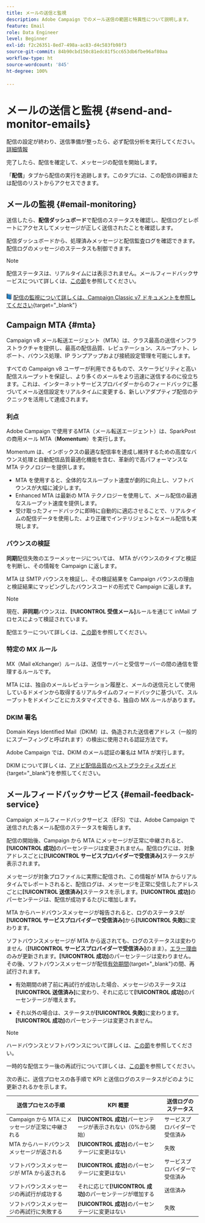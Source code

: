 ```yaml
---
title: メールの送信と監視
description: Adobe Campaign でのメール送信の範囲と特異性について説明します。
feature: Email
role: Data Engineer
level: Beginner
exl-id: f2c26351-8ed7-498a-ac83-d4c583fb98f3
source-git-commit: 84b90cbd150c81edc81f5cc653db6fbe96af80aa
workflow-type: ht
source-wordcount: '845'
ht-degree: 100%

---
```



# メールの送信と監視  {#send-and-monitor-emails}

配信の設定が終わり、送信準備が整ったら、必ず配信分析を実行してください。[詳細情報](delivery-analysis.md)

完了したら、配信を確定して、メッセージの配信を開始します。

「**配信**」タブから配信の実行を追跡します。このタブには、この配信の詳細または配信のリストからアクセスできます。

## メールの監視 {#email-monitoring}

送信したら、**配信ダッシュボード**&#x200B;で配信のステータスを確認し、配信ログとレポートにアクセスしてメッセージが正しく送信されたことを確認します。

配信ダッシュボードから、処理済みメッセージと配信監査ログを確認できます。配信ログのメッセージのステータスも制御できます。

>[!NOTE]
>
>配信ステータスは、リアルタイムには表示されません。メールフィードバックサービスについて詳しくは、[この節](#email-feedback-service)を参照してください。


![](../assets/do-not-localize/book.png) [配信の監視について詳しくは、Campaign Classic v7 ドキュメントを参照してください](https://experienceleague.adobe.com/docs/campaign-classic/using/sending-messages/key-steps-when-creating-a-delivery/delivery-bestpractices/track-and-monitor.html?lang=ja){target="_blank"}

## Campaign MTA {#mta}

Campaign v8 メール転送エージェント（MTA）は、クラス最高の送信インフラストラクチャを提供し、最高の配信品質、レピュテーション、スループット、レポート、バウンス処理、IP ランプアップおよび接続設定管理を可能にします。

すべての Campaign v8 ユーザーが利用できるもので、スケーラビリティと高い配信スループットを保証し、より多くのメールをより迅速に送信するのに役立ちます。これは、インターネットサービスプロバイダーからのフィードバックに基づいてメール送信設定をリアルタイムに変更する、新しいアダプティブ配信のテクニックを活用して達成されます。

### 利点

Adobe Campaign で使用するMTA（メール転送エージェント）は、SparkPost の商用メール MTA（**Momentum**）を実行します。

Momentum は、インボックスの最適な配信率を達成し維持するための高度なバウンス処理と自動配信品質最適化機能を含む、革新的で高パフォーマンスな MTA テクノロジーを提供します。

*  MTA を使用すると、全体的なスループット速度が劇的に向上し、ソフトバウンスが大幅に減少します。
* Enhanced MTA は最新の MTA テクノロジーを使用して、メール配信の最適なスループット速度を提供します。
* 受け取ったフィードバックに即時に自動的に適応させることで、リアルタイムの配信データを使用した、より正確でインテリジェントなメール配信も実現します。

### バウンスの検証

**同期**&#x200B;配信失敗のエラーメッセージについては、 MTA がバウンスのタイプと検証を判断し、その情報を Campaign に返します。

MTA は SMTP バウンスを検証し、その検証結果を Campaign バウンスの理由と検証結果にマッピングしたバウンスコードの形式で Campaign に返します。

>[!NOTE]
>
>現在、**非同期**&#x200B;バウンスは、**[!UICONTROL 受信メール]**&#x200B;ルールを通じて inMail プロセスによって検証されています。

配信エラーについて詳しくは、[この節](delivery-failures.md)を参照してください。


### 特定の MX ルール

MX（Mail eXchanger）ルールは、送信サーバーと受信サーバーの間の通信を管理するルールです。

MTA には、独自のメールレピュテーション履歴と、メールの送信元として使用しているドメインから取得するリアルタイムのフィードバックに基づいて、スループットをドメインごとにカスタマイズできる、独自の MX ルールがあります。

### DKIM 署名

Domain Keys Identified Mail（DKIM）は、偽造された送信者アドレス（一般的にスプーフィングと呼ばれます）の検出に使用される認証方法です。

Adobe Campaign では、DKIM のメール認証の署名は MTA が実行します。

DKIM について詳しくは、[アドビ配信品質のベストプラクティスガイド](https://experienceleague.adobe.com/docs/deliverability-learn/deliverability-best-practice-guide/transition-process/infrastructure.html?lang=ja#authentication){target="_blank"}を参照してください。

## メールフィードバックサービス {#email-feedback-service}

Campaign メールフィードバックサービス（EFS）では、Adobe Campaign で送信された各メール配信のステータスを報告します。

配信の開始後、Campaign から MTA にメッセージが正常に中継されると、**[!UICONTROL 成功]**&#x200B;のパーセンテージは変更されません。配信ログには、対象アドレスごとに&#x200B;**[!UICONTROL サービスプロバイダーで受信済み]**&#x200B;ステータスが表示されます。

メッセージが対象プロファイルに実際に配信され、この情報が MTA からリアルタイムでレポートされると、配信ログは、メッセージを正常に受信したアドレスごとに&#x200B;**[!UICONTROL 送信済み]**&#x200B;ステータスを示します。**[!UICONTROL 成功]**&#x200B;のパーセンテージは、配信が成功するたびに増加します。

MTA からハードバウンスメッセージが報告されると、ログのステータスが&#x200B;**[!UICONTROL サービスプロバイダーで受信済み]**&#x200B;から&#x200B;**[!UICONTROL 失敗]**<!-- and the **[!UICONTROL Bounces + errors]** percentage is increased accordingly-->に変わります。

ソフトバウンスメッセージが MTA から返されても、ログのステータスは変わりません（**[!UICONTROL サービスプロバイダーで受信済み]**&#x200B;のまま）。[エラー理由](delivery-failures.md#delivery-failure-reasons)のみが更新されます<!-- and the **[!UICONTROL Bounces + errors]** percentage is increased accordingly-->。**[!UICONTROL 成功]**&#x200B;のパーセンテージは変わりません。その後、ソフトバウンスメッセージが配信[有効期間](https://experienceleague.adobe.com/docs/campaign-classic/using/sending-messages/key-steps-when-creating-a-delivery/steps-sending-the-delivery.html?lang=ja#defining-validity-period){target="_blank"}の間、再試行されます。

* 有効期間の終了前に再試行が成功した場合、メッセージのステータスは&#x200B;**[!UICONTROL 送信済み]**&#x200B;に変わり、それに応じて&#x200B;**[!UICONTROL 成功]**&#x200B;のパーセンテージが増えます。

* それ以外の場合は、ステータスが&#x200B;**[!UICONTROL 失敗]**&#x200B;に変わります。**[!UICONTROL 成功]**<!--and **[!UICONTROL Bounces + errors]** -->のパーセンテージは変更されません。

>[!NOTE]
>
>ハードバウンスとソフトバウンスについて詳しくは、[この節](delivery-failures.md#delivery-failure-reasons)を参照してください。
>
>一時的な配信エラー後の再試行について詳しくは、[この節](delivery-failures.md#retries)を参照してください。

次の表に、送信プロセスの各手順で KPI と送信ログのステータスがどのように更新されるかを示します。

| 送信プロセスの手順 | KPI 概要 | 送信ログのステータス |
|--- |--- |--- |
| Campaign から MTA にメッセージが正常に中継される | **[!UICONTROL 成功]**&#x200B;パーセンテージが表示されない（0%から開始） | サービスプロバイダーで受信済み |
| MTA からハードバウンスメッセージが返される | **[!UICONTROL 成功]**&#x200B;のパーセンテージに変更はない | 失敗 |
| ソフトバウンスメッセージが MTA から返される | **[!UICONTROL 成功]**&#x200B;のパーセンテージに変更はない | サービスプロバイダーで受信済み |
| ソフトバウンスメッセージの再試行が成功する | それに応じて&#x200B;**[!UICONTROL 成功]**&#x200B;のパーセンテージが増加する | 送信済み |
| ソフトバウンスメッセージの再試行に失敗する | **[!UICONTROL 成功]**&#x200B;のパーセンテージに変更はない | 失敗 |
